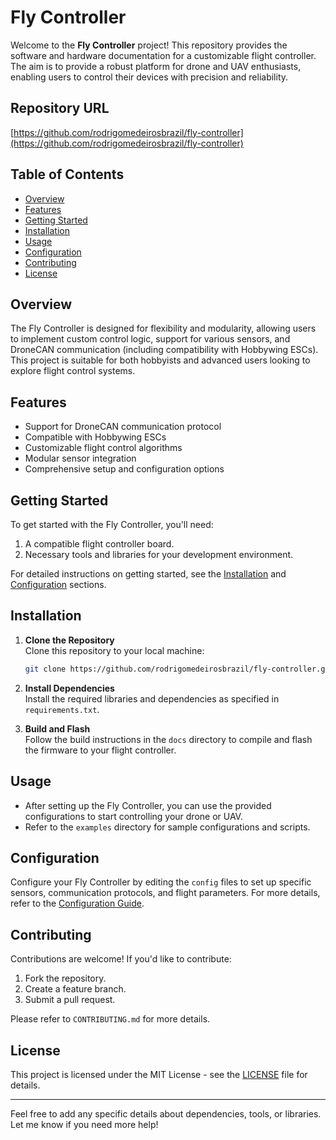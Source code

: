 # Fly Controller

Welcome to the **Fly Controller** project! This repository provides the software and hardware documentation for a customizable flight controller. The aim is to provide a robust platform for drone and UAV enthusiasts, enabling users to control their devices with precision and reliability.

## Repository URL
[https://github.com/rodrigomedeirosbrazil/fly-controller](https://github.com/rodrigomedeirosbrazil/fly-controller)

## Table of Contents
- [Overview](#overview)
- [Features](#features)
- [Getting Started](#getting-started)
- [Installation](#installation)
- [Usage](#usage)
- [Configuration](#configuration)
- [Contributing](#contributing)
- [License](#license)

## Overview
The Fly Controller is designed for flexibility and modularity, allowing users to implement custom control logic, support for various sensors, and DroneCAN communication (including compatibility with Hobbywing ESCs). This project is suitable for both hobbyists and advanced users looking to explore flight control systems.

## Features
- Support for DroneCAN communication protocol
- Compatible with Hobbywing ESCs
- Customizable flight control algorithms
- Modular sensor integration
- Comprehensive setup and configuration options

## Getting Started
To get started with the Fly Controller, you'll need:
1. A compatible flight controller board.
2. Necessary tools and libraries for your development environment.

For detailed instructions on getting started, see the [Installation](#installation) and [Configuration](#configuration) sections.

## Installation
1. **Clone the Repository**  
   Clone this repository to your local machine:
   ```bash
   git clone https://github.com/rodrigomedeirosbrazil/fly-controller.git
   ```
2. **Install Dependencies**  
   Install the required libraries and dependencies as specified in `requirements.txt`.

3. **Build and Flash**  
   Follow the build instructions in the `docs` directory to compile and flash the firmware to your flight controller.

## Usage
- After setting up the Fly Controller, you can use the provided configurations to start controlling your drone or UAV.
- Refer to the `examples` directory for sample configurations and scripts.

## Configuration
Configure your Fly Controller by editing the `config` files to set up specific sensors, communication protocols, and flight parameters. For more details, refer to the [Configuration Guide](docs/CONFIGURATION.md).

## Contributing
Contributions are welcome! If you'd like to contribute:
1. Fork the repository.
2. Create a feature branch.
3. Submit a pull request.

Please refer to `CONTRIBUTING.md` for more details.

## License
This project is licensed under the MIT License - see the [LICENSE](LICENSE) file for details.

---

Feel free to add any specific details about dependencies, tools, or libraries. Let me know if you need more help!